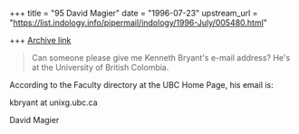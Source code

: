 +++
title = "95 David Magier"
date = "1996-07-23"
upstream_url = "https://list.indology.info/pipermail/indology/1996-July/005480.html"

+++
[Archive link](https://list.indology.info/pipermail/indology/1996-July/005480.html)

> Can someone please give me Kenneth Bryant's e-mail address? He's at the 
> University of British Colombia.

According to the Faculty directory at the UBC Home Page, his email is:

 kbryant at unixg.ubc.ca


David Magier





